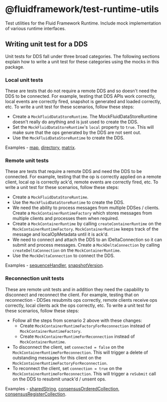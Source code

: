 # @fluidframework/test-runtime-utils

Test utilities for the Fluid Framework Runtime.  Include mock implementation of various runtime interfaces.

## Writing unit test for a DDS

Unit tests for DDS fall under three broad categories. The following sections explain how to write a unit test for these categories using the mocks in this package.

### Local unit tests

These are tests that do not require a remote DDS and so doesn't need the DDS to be connected. For example, testing that DDS APIs work correctly, local events are correctly fired, snapshot is generated and loaded correctly, etc.
To write a unit test for these scenarios, follow these steps:
- Create a `MockFluidDataStoreRuntime`. The MockFluidDataStoreRuntime doesn't really do anything and is just used to create the DDS.
- Set the `MockFluidDataStoreRuntime`'s `local` property to `true`. This will make sure that the ops generated by the DDS are not sent out.
- Use the `MockFluidDataStoreRuntime` to create the DDS.

Examples - [map](..\map\src\test\map.spec.ts), [directory](..\map\src\test\directory.spec.ts), [matrix](..\matrix\test\matrix.spec.ts).

### Remote unit tests

These are tests that require a remote DDS and need the DDS to be connected. For example, testing that the op is correctly applied on a remote client, local op is correctly ack'd, remote events are correctly fired, etc.
To write a unit test for these scenarios, follow these steps:
- Create a `MockFluidDataStoreRuntime`.
- Use the `MockFluidDataStoreRuntime` to create the DDS.
- We need the ability to process messages from multiple DDSes / clients. Create a `MockContainerRuntimeFactory` which stores messages from multiple clients and processes them when required.
- Create a `MockContainerRuntime` by calling `createContainerRuntime` on the `MockContainerRuntimeFactory`. `MockContainerRuntime` keeps track of the message and localOpMetadata until it is ack'd.
- We need to connect and attach the DDS to an IDeltaConnection so it can submit and process messages. Create a `MockDeltaConnection` by calling `createDeltaConnection` on the `MockContainerRuntime`.
- Use the `MockDeltaConnection` to connect the DDS.

Examples - [sequenceHandler](..\\..\framework\undo-redo\src\test\sequenceHandler.spec.ts), [snapshotVersion](..\sequence\src\test\snapshotVersion.spec.ts).

### Reconnection unit tests

These are remote unit tests and in addition they need the capability to disconnect and reconnect the client. For example, testing that on reconnection - DDSes resubmits ops correctly, remote clients receive ops correctly, local clients ack the ops correctly, etc.
To write a unit test for these scenarios, follow these steps:
- Follow all the steps from scenario 2 above with these changes:
  - Create `MockContainerRuntimeFactoryForReconnection` instead of `MockContainerRuntimeFactory`.
  - Create `MockContainerRuntimeForReconnection` instead of `MockContainerRuntime`.
- To disconnect the client, set `connected = false` on the `MockContainerRuntimeForReconnection`. This will trigger a delete of outstanding messages for this client on the `MockContainerRuntimeFactoryForReconnection`.
- To reconnect the client, set `connection = true` on the `MockContainerRuntimeForReconnection`. This will trigger a `reSubmit` call on the DDS to resubmit unack'd / unsent ops.

Examples - [sharedString](..\sequence\src\test\sharedString.spec.ts), [consensusOrderedCollection](../consensus-ordered-collection/src/test/consensusOrderedCollection.spec.ts), [consensusRegisterCollection](../consensus-register-collection\src\test\consensusRegisterCollection.spec.ts).
